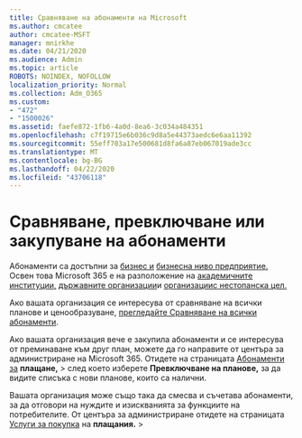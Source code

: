 ```yaml
---
title: Сравняване на абонаменти на Microsoft
ms.author: cmcatee
author: cmcatee-MSFT
manager: mnirkhe
ms.date: 04/21/2020
ms.audience: Admin
ms.topic: article
ROBOTS: NOINDEX, NOFOLLOW
localization_priority: Normal
ms.collection: Adm_O365
ms.custom:
- "472"
- "1500026"
ms.assetid: faefe872-1fb6-4a0d-8ea6-3c034a484351
ms.openlocfilehash: c7f19715e6b036c9d8a5e44373aedc6e6aa11392
ms.sourcegitcommit: 55eff703a17e500681d8fa6a87eb067019ade3cc
ms.translationtype: MT
ms.contentlocale: bg-BG
ms.lasthandoff: 04/22/2020
ms.locfileid: "43706118"
---
```

# <a name="compare-switch-or-purchase-subscriptions"></a>Сравняване, превключване или закупуване на абонаменти
  
Абонаменти са достъпни за [бизнес и](https://products.office.com/compare-all-microsoft-office-products?tab=2) [бизнесна ниво предприятие.](https://products.office.com/business/compare-more-office-365-for-business-plans) Освен това Microsoft 365 е на разположение на [академичните институции,](https://products.office.com/academic/compare-office-365-education-plans) [държавните организации](https://products.office.com/government/compare-office-365-government-plans)и [организациис нестопанска цел.](https://products.office.com/nonprofit/office-365-nonprofit-plans-and-pricing?tab=1)
  
Ако вашата организация се интересува от сравняване на всички планове и ценообразуване, [прегледайте Сравняване на всички абонаменти](https://products.office.com/business/compare-more-office-365-for-business-plans).
  
Ако вашата организация вече е закупила абонаменти и се интересува от преминаване към друг план, можете да го направите от центъра за администриране на Microsoft 365. Отидете на страницата [Абонаменти за](https://go.microsoft.com/fwlink/p/?linkid=842054) **плащане,** \> след което изберете **Превключване на планове,** за да видите списъка с нови планове, които са налични.
  
Вашата организация може също така да смесва и съчетава абонаменти, за да отговори на нуждите и изискванията за функциите на потребителите. От центъра за администриране отидете на страницата [Услуги за покупка](https://go.microsoft.com/fwlink/p/?linkid=868433) на **плащания.** \>